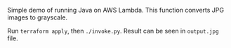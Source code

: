 Simple demo of running Java on AWS Lambda. This function converts JPG images to grayscale.

Run `terraform apply`, then `./invoke.py`. Result can be seen in `output.jpg` file.

